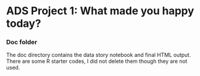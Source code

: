 # ADS Project 1: What made you happy today?
### Doc folder

The doc directory contains the data story notebook and final HTML output. There are some R starter codes, I did not delete them though they are not used.